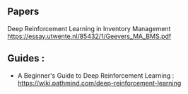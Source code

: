 ## Papers
Deep Reinforcement Learning in Inventory Management https://essay.utwente.nl/85432/1/Geevers_MA_BMS.pdf

## Guides :
- A Beginner's Guide to Deep Reinforcement Learning : https://wiki.pathmind.com/deep-reinforcement-learning
